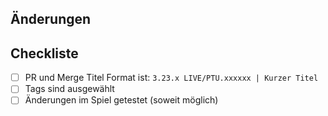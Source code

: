 ## Änderungen
<!-- Beschreibe kurz deine Änderungen -->

## Checkliste
- [ ] PR und Merge Titel Format ist:
    `3.23.x LIVE/PTU.xxxxxx | Kurzer Titel`
- [ ] Tags sind ausgewählt
- [ ] Änderungen im Spiel getestet (soweit möglich)